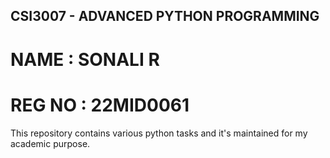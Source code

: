 ## CSI3007 - ADVANCED PYTHON PROGRAMMING

# NAME   : SONALI R
# REG NO : 22MID0061
This repository contains various python tasks and it's maintained for my academic purpose.
